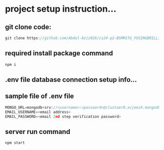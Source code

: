 # project setup instruction...

## git clone code:
```cpp
git clone https://github.com/Abdul-Aziz026/cs24-p2-BSMRSTU_FUSINGBRILLIANCE.git
```

## required install package command
```cpp
npm i
```



## .env file database connection setup info...
## sample file of .env file
```cpp
MONGO_URL=mongodb+srv://<username>:<password>@clustaer0.xvjeezh.mongodb.net/Hackathon-p2
EMAIL_USERNAME=<email address>
EMAIL_PASSWORD=<email 2nd step verification password>
```


## server run command
```cpp
npm start
```

